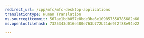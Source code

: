 ```yaml
---
redirect_url: /cpp/mfc/mfc-desktop-applications
translationtype: Human Translation
ms.sourcegitcommit: 567ae1bdb057e8bde3ba6e109857350785682b60
ms.openlocfilehash: 7325343d016e480e763b772b21de9f2f88e94e22

---
```



<!--HONumber=Jan17_HO1-->


